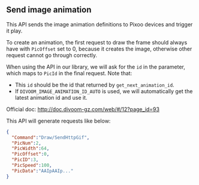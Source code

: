## Send image animation

This API sends the image animation definitions to Pixoo devices and trigger it play.

To create an animation, the first request to draw the frame should always have with `PicOffset` set to 0, because it creates the image, otherwise other request cannot go through correctly.

When using the API in our library, we will ask for the `id` in the parameter, which maps to `PicId` in the final request. Note that:

- This `id` should be the id that returned by `get_next_animation_id`.
- If `DIVOOM_IMAGE_ANIMATION_ID_AUTO` is used, we will automatically get the latest animation id and use it.

Official doc: <http://doc.divoom-gz.com/web/#/12?page_id=93>

This API will generate requests like below:

```json
{
  "Command":"Draw/SendHttpGif",
  "PicNum":2,
  "PicWidth":64,
  "PicOffset":0,
  "PicID":3,
  "PicSpeed":100,
  "PicData":"AAIpAAIp..."
}
```